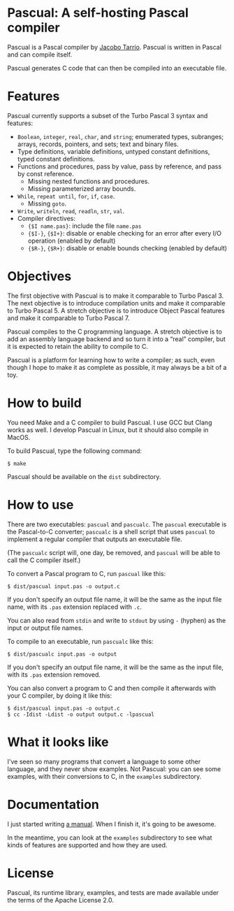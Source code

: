 # Pascual: A self-hosting Pascal compiler

Pascual is a Pascal compiler by [Jacobo Tarrío](https://jacobo.tarrio.org). Pascual is written in Pascal and can compile itself.

Pascual generates C code that can then be compiled into an executable file.

# Features

Pascual currently supports a subset of the Turbo Pascal 3 syntax and features:

* `Boolean`, `integer`, `real`, `char`, and `string`; enumerated types, subranges; arrays, records, pointers, and sets; text and binary files.
* Type definitions, variable definitions, untyped constant definitions, typed constant definitions.
* Functions and procedures, pass by value, pass by reference, and pass by const reference.
    * Missing nested functions and procedures.
    * Missing parameterized array bounds.
* `While`, `repeat until`, `for`, `if`, `case`.
    * Missing `goto`.
* `Write`, `writeln`, `read`, `readln`, `str`, `val`.
* Compiler directives:
    * `{$I name.pas}`: include the file `name.pas`
    * `{$I-}`, `{$I+}`: disable or enable checking for an error after every I/O operation (enabled by default)
    * `{$R-}`, `{$R+}`: disable or enable bounds checking (enabled by default)

# Objectives

The first objective with Pascual is to make it comparable to Turbo Pascal 3. The next objective is to introduce compilation units and make it comparable to Turbo Pascal 5. A stretch objective is to introduce Object Pascal features and make it comparable to Turbo Pascal 7.

Pascual compiles to the C programming language. A stretch objective is to add an assembly language backend and so turn it into a “real” compiler, but it is expected to retain the ability to compile to C.

Pascual is a platform for learning how to write a compiler; as such, even though I hope to make it as complete as possible, it may always be a bit of a toy.

# How to build

You need Make and a C compiler to build Pascual. I use GCC but Clang works as well. I develop Pascual in Linux, but it should also compile in MacOS.

To build Pascual, type the following command:

```shell
$ make
```

Pascual should be available on the `dist` subdirectory.

# How to use

There are two executables: `pascual` and `pascualc`. The `pascual` executable is the Pascal-to-C converter; `pascualc` is a shell script that uses `pascual` to implement a regular compiler that outputs an executable file.

(The `pascualc` script will, one day, be removed, and `pascual` will be able to call the C compiler itself.)

To convert a Pascal program to C, run `pascual` like this:

```shell
$ dist/pascual input.pas -o output.c
```

If you don't specify an output file name, it will be the same as the input file name, with its `.pas` extension replaced with `.c`.

You can also read from `stdin` and write to `stdout` by using `-` (hyphen) as the input or output file names.

To compile to an executable, run `pascualc` like this:

```shell
$ dist/pascualc input.pas -o output
```

If you don't specify an output file name, it will be the same as the input file, with its `.pas` extension removed.

You can also convert a program to C and then compile it afterwards with your C compiler, by doing it like this:

```shell
$ dist/pascual input.pas -o output.c
$ cc -Idist -Ldist -o output output.c -lpascual
```

# What it looks like

I've seen so many programs that convert a language to some other language, and they never show examples. Not Pascual: you can see some examples, with their conversions to C, in the `examples` subdirectory.

# Documentation

I just started writing [a manual](manual/index.md). When I finish it, it's going to be awesome.

In the meantime, you can look at the `examples` subdirectory to see what kinds of features are supported and how they are used.

# License

Pascual, its runtime library, examples, and tests are made available under the terms of the Apache License 2.0.